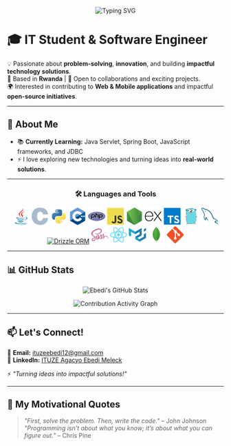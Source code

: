 <p align="center">
 <img src="https://readme-typing-svg.herokuapp.com?font=Fira+Code&pause=1000&color=FF00FF&center=true&vCenter=true&width=500&lines=Hi+there!+I'm+Ebedi+Meleck;IT+Student+%26+Software+Engineer;CTO+of+Ebyte+Code+Labs;Welcome+to+my+GitHub+profile!" alt="Typing SVG" />
</p>

# 🎓 IT Student & Software Engineer  

💡 Passionate about **problem-solving**, **innovation**, and building **impactful technology solutions**.  
📍 Based in **Rwanda** | 🤝 Open to collaborations and exciting projects.  
🌍 Interested in contributing to **Web & Mobile applications** and impactful **open-source initiatives**.  

---

## 🚀 About Me  
- 📚 **Currently Learning:** Java Servlet, Spring Boot, JavaScript frameworks, and JDBC  
- ⚡ I love exploring new technologies and turning ideas into **real-world solutions**.  

---

<h3 align="center">🛠️ Languages and Tools</h3>
<p align="center">
  <a href="https://www.java.com" target="_blank"><img src="https://raw.githubusercontent.com/devicons/devicon/master/icons/java/java-original.svg" alt="Java" width="40" height="40"/></a>
  <a href="https://www.w3schools.com/c/" target="_blank"><img src="https://raw.githubusercontent.com/devicons/devicon/master/icons/c/c-original.svg" alt="C" width="40" height="40"/></a>
  <a href="https://www.python.org" target="_blank"><img src="https://raw.githubusercontent.com/devicons/devicon/master/icons/python/python-original.svg" alt="Python" width="40" height="40"/></a>
  <a href="https://isocpp.org/" target="_blank"><img src="https://raw.githubusercontent.com/devicons/devicon/master/icons/cplusplus/cplusplus-original.svg" alt="C++" width="40" height="40"/></a>
  <a href="https://www.php.net" target="_blank"><img src="https://raw.githubusercontent.com/devicons/devicon/master/icons/php/php-original.svg" alt="PHP" width="40" height="40"/></a>
  <a href="https://developer.mozilla.org/en-US/docs/Web/JavaScript" target="_blank"><img src="https://raw.githubusercontent.com/devicons/devicon/master/icons/javascript/javascript-original.svg" alt="JavaScript" width="40" height="40"/></a>
  <a href="https://nodejs.org/" target="_blank"><img src="https://raw.githubusercontent.com/devicons/devicon/master/icons/nodejs/nodejs-original.svg" alt="Node.js" width="40" height="40"/></a>
  <a href="https://expressjs.com/" target="_blank"><img src="https://raw.githubusercontent.com/devicons/devicon/master/icons/express/express-original.svg" alt="Express.js" width="40" height="40"/></a>
  <a href="https://www.typescriptlang.org/" target="_blank"><img src="https://raw.githubusercontent.com/devicons/devicon/master/icons/typescript/typescript-original.svg" alt="TypeScript" width="40" height="40"/></a>
  <a href="https://go.dev/" target="_blank"><img src="https://raw.githubusercontent.com/devicons/devicon/master/icons/go/go-original.svg" alt="Go" width="40" height="40"/></a>
  <a href="https://www.mysql.com/" target="_blank"><img src="https://raw.githubusercontent.com/devicons/devicon/master/icons/mysql/mysql-original.svg" alt="MySQL" width="40" height="40"/></a>
  <a href="https://orm.drizzle.team/" target="_blank"><img src="https://raw.githubusercontent.com/drizzle-team/drizzle-icons/main/drizzle.svg" alt="Drizzle ORM" width="40" height="40"/></a>
  <a href="https://sass-lang.com/" target="_blank"><img src="https://raw.githubusercontent.com/devicons/devicon/master/icons/sass/sass-original.svg" alt="SASS" width="40" height="40"/></a>
  <a href="https://reactjs.org/" target="_blank"><img src="https://raw.githubusercontent.com/devicons/devicon/master/icons/react/react-original.svg" alt="React" width="40" height="40"/></a>
  <a href="https://mui.com/" target="_blank"><img src="https://raw.githubusercontent.com/devicons/devicon/master/icons/materialui/materialui-original.svg" alt="Material UI" width="40" height="40"/></a>
  <a href="https://www.mongodb.com/" target="_blank"><img src="https://raw.githubusercontent.com/devicons/devicon/master/icons/mongodb/mongodb-original.svg" alt="MongoDB" width="40" height="40"/></a>
  <a href="https://git-scm.com/" target="_blank"><img src="https://raw.githubusercontent.com/devicons/devicon/master/icons/git/git-original.svg" alt="Git" width="40" height="40"/></a>
</p>

---

## 📊 GitHub Stats  

<p align="center">
  <img src="https://github-readme-stats.vercel.app/api?username=ISONIC0788&show_icons=true&theme=radical&count_private=true" alt="Ebedi's GitHub Stats"/>
</p>

<p align="center">
  <img src="https://github-readme-activity-graph.vercel.app/graph?username=ISONIC0788&theme=react-dark&area=true&hide_border=true" alt="Contribution Activity Graph"/>
</p>

---

## 📫 Let's Connect!  

📧 **Email:** ituzeebedi12@gmail.com  
🔗 **LinkedIn:** [ITUZE Agacyo Ebedi Meleck](https://www.linkedin.com/in/ituze-agacyo-ebed-meleck-65a13b2b7/)   

⚡ *"Turning ideas into impactful solutions!"*  

---

## 💬 My Motivational Quotes  

> *"First, solve the problem. Then, write the code."* – John Johnson  
> *"Programming isn’t about what you know; it’s about what you can figure out."* – Chris Pine  
